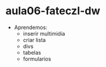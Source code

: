 # aula06-fateczl-dw

- Aprendemos:
  - inserir multimidia
  - criar lista
  - divs
  - tabelas
  - formularios
